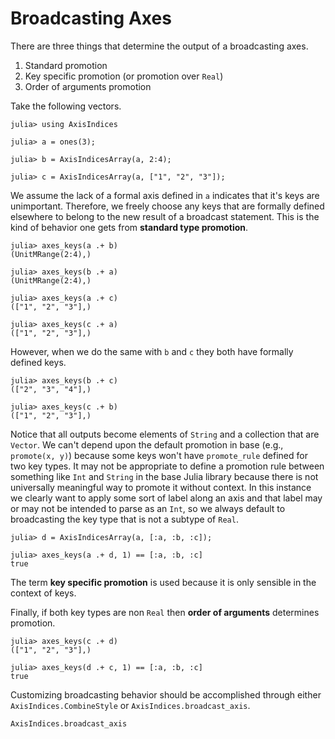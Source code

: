 # Broadcasting Axes

There are three things that determine the output of a broadcasting axes.
1. Standard promotion
2. Key specific promotion (or promotion over `Real`)
3. Order of arguments promotion

Take the following vectors.
```jldoctest broadcast_examples
julia> using AxisIndices

julia> a = ones(3);

julia> b = AxisIndicesArray(a, 2:4);

julia> c = AxisIndicesArray(a, ["1", "2", "3"]);
```

We assume the lack of a formal axis defined in `a` indicates that it's keys are unimportant.
Therefore, we freely choose any keys that are formally defined elsewhere to belong to the new result of a broadcast statement.
This is the kind of behavior one gets from **standard type promotion**.
```jldoctest broadcast_examples
julia> axes_keys(a .+ b)
(UnitMRange(2:4),)

julia> axes_keys(b .+ a)
(UnitMRange(2:4),)

julia> axes_keys(a .+ c)
(["1", "2", "3"],)

julia> axes_keys(c .+ a)
(["1", "2", "3"],)
```

However, when we do the same with `b` and `c` they both have formally defined keys.
```jldoctest broadcast_examples
julia> axes_keys(b .+ c)
(["2", "3", "4"],)

julia> axes_keys(c .+ b)
(["1", "2", "3"],)
```
Notice that all outputs become elements of `String` and a collection that are `Vector`.
We can't depend upon the default promotion in base (e.g., `promote(x, y)`) because some keys won't have `promote_rule` defined for two key types.
It may not be appropriate to define a promotion rule between something like `Int` and `String` in the base Julia library because there is not universally meaningful way to promote it without context.
In this instance we clearly want to apply some sort of label along an axis and that label may or may not be intended to parse as an `Int`, so we always default to broadcasting the key type that is not a subtype of `Real`.

```jldoctest broadcast_examples
julia> d = AxisIndicesArray(a, [:a, :b, :c]);

julia> axes_keys(a .+ d, 1) == [:a, :b, :c]
true
```
The term **key specific promotion** is used because it is only sensible in the context of keys.


Finally, if both key types are non `Real` then **order of arguments** determines promotion.
```jldoctest broadcast_examples
julia> axes_keys(c .+ d)
(["1", "2", "3"],)

julia> axes_keys(d .+ c, 1) == [:a, :b, :c]
true
```

Customizing broadcasting behavior should be accomplished through either `AxisIndices.CombineStyle` or `AxisIndices.broadcast_axis`.

```@docs
AxisIndices.broadcast_axis
```
